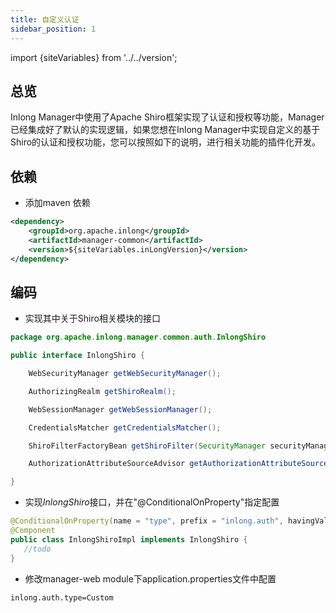 ```yaml
---
title: 自定义认证
sidebar_position: 1
---
```


import {siteVariables} from '../../version';

## 总览
Inlong Manager中使用了Apache Shiro框架实现了认证和授权等功能，Manager已经集成好了默认的实现逻辑，如果您想在Inlong Manager中实现自定义的基于Shiro的认证和授权功能，您可以按照如下的说明，进行相关功能的插件化开发。

## 依赖
- 添加maven 依赖
```xml
<dependency>
    <groupId>org.apache.inlong</groupId>
    <artifactId>manager-common</artifactId>
    <version>${siteVariables.inLongVersion}</version>
</dependency>
```

## 编码
- 实现其中关于Shiro相关模块的接口
```java
package org.apache.inlong.manager.common.auth.InlongShiro

public interface InlongShiro {

    WebSecurityManager getWebSecurityManager();

    AuthorizingRealm getShiroRealm();

    WebSessionManager getWebSessionManager();

    CredentialsMatcher getCredentialsMatcher();

    ShiroFilterFactoryBean getShiroFilter(SecurityManager securityManager);

    AuthorizationAttributeSourceAdvisor getAuthorizationAttributeSourceAdvisor(SecurityManager securityManager);

}
```

- 实现*InlongShiro*接口，并在"@ConditionalOnProperty"指定配置
```java
@ConditionalOnProperty(name = "type", prefix = "inlong.auth", havingValue = "Custom")
@Component
public class InlongShiroImpl implements InlongShiro {
   //todo
}
```

- 修改manager-web module下application.properties文件中配置
```properties
inlong.auth.type=Custom
```